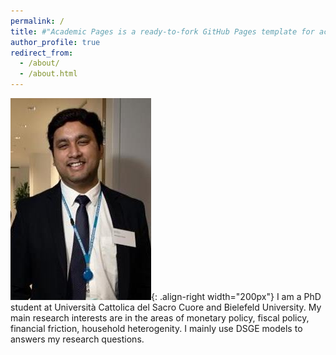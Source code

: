 ```yaml
---
permalink: /
title: #"Academic Pages is a ready-to-fork GitHub Pages template for academic personal websites"
author_profile: true
redirect_from: 
  - /about/
  - /about.html
---
```


![my profile picture](/images/deb_2.jpg){: .align-right width="200px"}
I am a PhD student at Università Cattolica del Sacro Cuore and Bielefeld University. My main research interests are in the areas of monetary policy, fiscal policy, financial friction, household heterogenity. I mainly use DSGE models to answers my research questions. 
